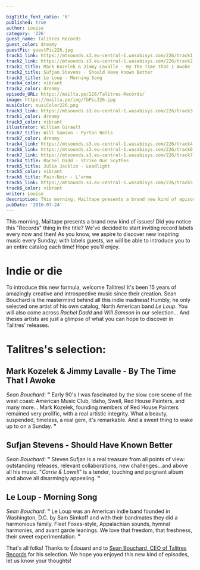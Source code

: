 ```yaml
---

bigTitle_font_ratio: '6'
published: true
author: Louise
category: '226'
guest_name: Talitres Records
guest_color: dreamy
guestPic: guestPic226.jpg
track1_link: https://mtsounds.s3.eu-central-1.wasabisys.com/226/track1.mp3
track2_link: https://mtsounds.s3.eu-central-1.wasabisys.com/226/track2.mp3
track1_title: Mark Kozelek & Jimmy Lavalle - By The Time That I Awoke
track2_title: Sufjan Stevens - Should Have Known Better
track3_title: Le Loup - Morning Song
track4_color: vibrant
track2_color: dreamy
episode_URL: https://mailta.pe/226/Talitres-Records/
image: https://mailta.pe/img/fbPic226.jpg
musiColor: musiColor226.png
track3_link: https://mtsounds.s3.eu-central-1.wasabisys.com/226/track3.mp3
track1_color: dreamy
track3_color: vibrant
illustrator: William Girault
track7_title: Will Samson - Pyrton Bells
track7_color: dreamy
track4_link: https://mtsounds.s3.eu-central-1.wasabisys.com/226/track4.mp3
track6_link: https://mtsounds.s3.eu-central-1.wasabisys.com/226/track6.mp3
track7_link: https://mtsounds.s3.eu-central-1.wasabisys.com/226/track7.mp3
track4_title: Rachel Dadd - Strike Our Scythes
track5_title: Julia Jacklin - Leadlight
track5_color: vibrant
track6_title: Pain-Noir - L'arme
track5_link: https://mtsounds.s3.eu-central-1.wasabisys.com/226/track5.mp3
track6_color: vibrant
writer: Louise
description: This morning, Mailtape presents a brand new kind of episodes! Did you notice this "Records" thing in the title? We've decided to start inviting record labels in Mailtape episodes every now and then! As you know, we aspire to discover new inspiring music every Sunday; with labels guests, we will be able to introduce you to an entire catalog each time! Isn't that wonderful?!
pubDate: '2016-07-24'
---
```

This morning, Mailtape presents a brand new kind of issues! Did you notice this "Records" thing in the title? We've decided to start inviting record labels every now and then! As you know, we aspire to discover new inspiring music every Sunday; with labels guests, we will be able to introduce you to an entire catalog each time! Hope you'll enjoy. 

# Indie or die

To introduce this new formula, welcome Talitres! It's been 15 years of amazingly creative and introspective music since their creation. Sean Bouchard is the mastermind behind all this indie madness! Humbly, he only selected one artist of his own catalog, North American band _Le Loup_. You will also come across _Rachel Dadd_ and _Will Samson_ in our selection... And theses artists are just a glimpse of what you can hope to discover in Talitres' releases.

# Talitres's selection:

## Mark Kozelek & Jimmy Lavalle - By The Time That I Awoke
_Sean Bouchard_: **"** Early 90's I was fascinated by the slow core scene of the west coast: American Music Club, Idaho, Swell, Red House Painters, and many more... Mark Kozelek, founding members of Red House Painters remained very prolific, with a real artistic integrity. What a beauty, suspended, timeless, a real gem, it's remarkable. And a sweet thing to wake up to on a Sunday. **"** 

## Sufjan Stevens - Should Have Known Better
_Sean Bouchard_: **"** Steven Sufjan is a real treasure from all points of view: outstanding releases, relevant collaborations, new challenges...and above all his music. "_Carrie & Lowell_" is a tender, touching and poignant album and above all disarmingly appealing. **"** 

## Le Loup - Morning Song
_Sean Bouchard_: **"** Le Loup was an American indie band founded in Washington, D.C. by Sam Simkoff and with their bandmates they did a harmonious family. Fleet Foxes-style, Appalachian sounds, hymnal harmonies, and avant garde leanings. We love that freedom, that freshness, their sweet experimentation. **"** 

That's all folks! Thanks to Édouard and to [Sean Bouchard, CEO of Talitres Records](https://www.facebook.com/talitres/) for his selection. We hope you enjoyed this new kind of episodes, let us know your thoughts!

